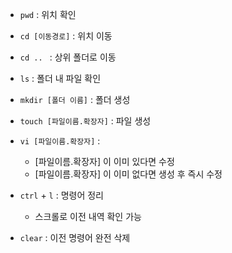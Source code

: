 * `pwd` : 위치 확인
* `cd [이동경로]` : 위치 이동
* `cd .. ` : 상위 폴더로 이동
* `ls` : 폴더 내 파일 확인
* `mkdir [폴더 이름]` : 폴더  생성

* `touch [파일이름.확장자]` :  파일 생성

* `vi [파일이름.확장자]`  :
  *  [파일이름.확장자] 이 이미 있다면 수정
  *  [파일이름.확장자] 이 이미 없다면 생성 후 즉시 수정
* `ctrl` + `l` : 명령어 정리
  * 스크롤로 이전 내역 확인 가능

* `clear` : 이전 명령어 완전 삭제